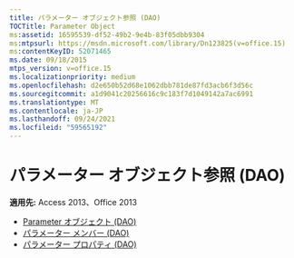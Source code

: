 ```yaml
---
title: パラメーター オブジェクト参照 (DAO)
TOCTitle: Parameter Object
ms:assetid: 16595539-df52-49b2-9e4b-83f05dbb9304
ms:mtpsurl: https://msdn.microsoft.com/library/Dn123825(v=office.15)
ms:contentKeyID: 52071465
ms.date: 09/18/2015
mtps_version: v=office.15
ms.localizationpriority: medium
ms.openlocfilehash: d2e650b52d68e1062dbb781de87fd3acb6f3d56c
ms.sourcegitcommit: a1d9041c20256616c9c183f7d1049142a7ac6991
ms.translationtype: MT
ms.contentlocale: ja-JP
ms.lasthandoff: 09/24/2021
ms.locfileid: "59565192"
---
```

# <a name="parameter-object-reference-dao"></a>パラメーター オブジェクト参照 (DAO)

**適用先:** Access 2013、Office 2013

- [Parameter オブジェクト (DAO)](parameter-object-dao.md)
- [パラメーター メンバー (DAO)](parameter-members-dao.md)
- [パラメーター プロパティ (DAO)](parameter-properties-dao.md)


